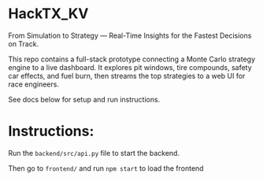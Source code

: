 # HackTX_KV
From Simulation to Strategy — Real-Time Insights for the Fastest Decisions on Track.

This repo contains a full-stack prototype connecting a Monte Carlo strategy engine to a live dashboard. It explores pit windows, tire compounds, safety car effects, and fuel burn, then streams the top strategies to a web UI for race engineers.

See docs below for setup and run instructions.




# Instructions:

Run the `backend/src/api.py` file to start the backend.

Then go to `frontend/` and run `npm start` to load the frontend
